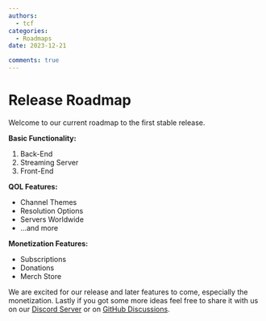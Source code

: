 ```yaml
---
authors:
  - tcf
categories:
  - Roadmaps
date: 2023-12-21

comments: true
---
```


# Release Roadmap

Welcome to our current roadmap to the first stable release.

<!-- more -->

**Basic Functionality:**

1. Back-End
2. Streaming Server
3. Front-End

**QOL Features:**

* Channel Themes
* Resolution Options
* Servers Worldwide
* ...and more

**Monetization Features:**

* Subscriptions
* Donations
* Merch Store

We are excited for our release and later features to come, especially the monetization. Lastly if you got some more ideas feel free to share it with us on our [Discord Server](https://discord.gg/gaezTFyTV2) or on [GitHub Discussions](https://github.com/orgs/ZleedApp/discussions/categories/feature-requests).